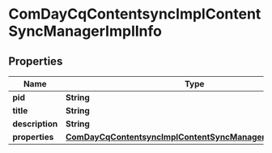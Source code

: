 

# ComDayCqContentsyncImplContentSyncManagerImplInfo

## Properties

Name | Type | Description | Notes
------------ | ------------- | ------------- | -------------
**pid** | **String** |  |  [optional]
**title** | **String** |  |  [optional]
**description** | **String** |  |  [optional]
**properties** | [**ComDayCqContentsyncImplContentSyncManagerImplProperties**](ComDayCqContentsyncImplContentSyncManagerImplProperties.md) |  |  [optional]



